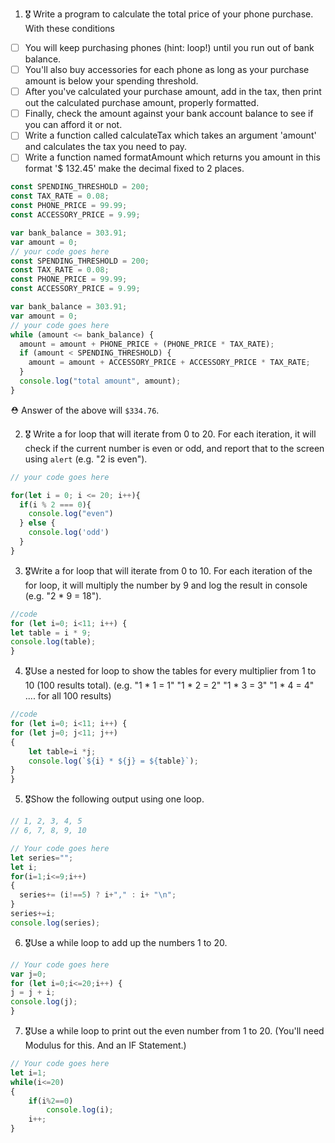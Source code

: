 1. 🎖 Write a program to calculate the total price of your phone purchase. With these conditions
 * [ ] You will keep purchasing phones (hint: loop!) until you run out of bank balance.
 * [ ] You'll also buy accessories for each phone as long as your purchase amount is below your spending threshold.
 * [ ] After you've calculated your purchase amount, add in the tax, then print out the calculated purchase amount, properly formatted.
 * [ ] Finally, check the amount against your bank account balance to see if you can afford it or not.
 * [ ] Write a function called calculateTax which takes an argument 'amount' and calculates the tax you need to pay.
 * [ ] Write a function named formatAmount which returns you amount in this format '$ 132.45' make the decimal fixed to 2 places.
```js
const SPENDING_THRESHOLD = 200;
const TAX_RATE = 0.08;
const PHONE_PRICE = 99.99;
const ACCESSORY_PRICE = 9.99;

var bank_balance = 303.91;
var amount = 0;
// your code goes here
const SPENDING_THRESHOLD = 200;
const TAX_RATE = 0.08;
const PHONE_PRICE = 99.99;
const ACCESSORY_PRICE = 9.99;

var bank_balance = 303.91;
var amount = 0;
// your code goes here
while (amount <= bank_balance) {
  amount = amount + PHONE_PRICE + (PHONE_PRICE * TAX_RATE);
  if (amount < SPENDING_THRESHOLD) {
    amount = amount + ACCESSORY_PRICE + ACCESSORY_PRICE * TAX_RATE;
  }
  console.log("total amount", amount);
}


```
 ⛑ Answer of the above will `$334.76`.

2. 🎖 Write a for loop that will iterate from 0 to 20. For each iteration, it will check if the current number is even or odd, and report that to the screen using `alert` (e.g. "2 is even").
```js
// your code goes here

for(let i = 0; i <= 20; i++){
  if(i % 2 === 0){
    console.log("even")
  } else {
    console.log('odd')
  }
}
```
3. 🎖Write a for loop that will iterate from 0 to 10. For each iteration of the for loop, it will multiply the number by 9 and log the result in console (e.g. "2 * 9 = 18").
```js
//code
for (let i=0; i<11; i++) {
let table = i * 9;
console.log(table);
}
```
4. 🎖Use a nested for loop to show the tables for every multiplier from 1 to 10 (100 results total).
(e.g.
"1 * 1 = 1"
"1 * 2 = 2"
"1 * 3 = 3"
"1 * 4 = 4"
.... for all 100 results)
```js
//code
for (let i=0; i<11; i++) {
for (let j=0; j<11; j++)
{
  	let table=i *j;
	console.log(`${i} * ${j} = ${table}`);
}
}
```
5. 🎖Show the following output using one loop.
```js
// 1, 2, 3, 4, 5
// 6, 7, 8, 9, 10

// Your code goes here
let series="";
let i;
for(i=1;i<=9;i++)
{
  series+= (i!==5) ? i+"," : i+ "\n";
}
series+=i;
console.log(series);
```

6. 🎖Use a while loop to add up the numbers 1 to 20.
```js
// Your code goes here
var j=0;
for (let i=0;i<=20;i++) {
j = j + i;
console.log(j);
}
```

7. 🎖Use a while loop to print out the even number from 1 to 20. (You'll need Modulus for this. And an IF Statement.)
```js
// Your code goes here
let i=1;
while(i<=20) 
{
    if(i%2==0)
        console.log(i);
    i++;
}
```